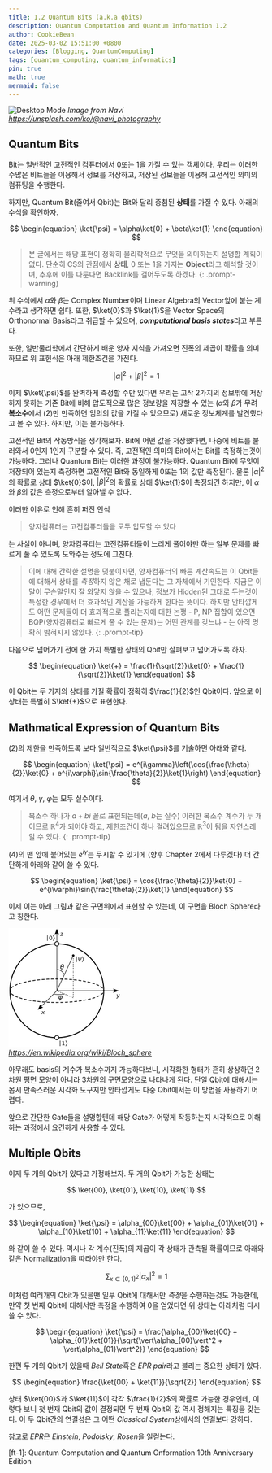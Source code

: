 ```yaml
---
title: 1.2 Quantum Bits (a.k.a qbits)
description: Quantum Computation and Quantum Information 1.2 
author: CookieBean
date: 2025-03-02 15:51:00 +0800
categories: [Blogging, QuantumComputing]
tags: [quantum_computing, quantum_informatics]
pin: true
math: true
mermaid: false
---
```


![Desktop Mode](../assets/img/qc/1.2/thumbnail.jpg)
_Image from Navi https://unsplash.com/ko/@navi_photography_

## Quantum Bits

Bit는 일반적인 고전적인 컴퓨터에서 0또는 1을 가질 수 있는 객체이다. 우리는 이러한 수많은 비트들을 이용해서 정보를 저장하고, 저장된 정보들을 이용해 고전적인 의미의 컴퓨팅을 수행한다.

하지만, Quantum Bit(줄여서 Qbit)는 Bit와 달리 중첨된 **상태**를 가질 수 있다. 아래의 수식을 확인하자.

$$ 
\begin{equation} 
  \ket{\psi} = \alpha\ket{0} + \beta\ket{1} 
\end{equation}
$$

> 본 글에서는 해당 표현이 정확히 물리학적으로 무엇을 의미하는지 설명할 계획이 없다. 단순히 CS의 관점에서 **상태**, 0 또는 1을 가지는 **Object**라고 해석할 것이며, 추후에 이를 다룬다면 Backlink를 걸어두도록 하겠다. 
{: .prompt-warning}

위 수식에서 $\alpha$와 $\beta$는 Complex Number이며 Linear Algebra의 Vector앞에 붙는 계수라고 생각하면 쉽다. 또한, $\ket{0}$과 $\ket{1}$을 Vector Space의 Orthonormal Basis라고 취급할 수 있으며, ***computational basis states***라고 부른다.

또한, 일반물리학에서 간단하게 배운 양자 지식을 가져오면 진폭의 제곱이 확률을 의미하므로 위 표현식은 아래 제한조건을 가진다.

$$
\begin{equation}
  {\vert\alpha\vert}^2 + {\vert\beta\vert}^2 = 1
\end{equation}
$$

이제 $\ket{\psi}$를 완벽하게 측정할 수만 있다면 우리는 고작 2가지의 정보밖에 저장하지 못하는 기존 Bit에 비해 압도적으로 많은 정보량을 저장할 수 있는 ($\alpha$와 $\beta$가 무려 **복소수**에서 $(2)$만 만족하면 임의의 값을 가질 수 있으므로) 새로운 정보체계를 발견했다고 볼 수 있다. 하지만, 이는 불가능하다.  

고전적인 Bit의 작동방식을 생각해보자. Bit에 어떤 값을 저장했다면, 나중에 비트를 불러와서 0인지 1인지 구분할 수 있다. 즉, 고전적인 의미의 Bit에서는 Bit를 측정하는것이 가능하다. 그러나 Quantum Bit는 이러한 과정이 불가능하다. Quantum Bit에 무엇이 저장되어 있는지 측정하면 고전적인 Bit와 동일하게 0또는 1의 값만 측정된다. 물론 ${\vert\alpha\vert}^2$의 확률로 상태 $\ket{0}$이, ${\vert\beta\vert}^2$의 확률로 상태 $\ket{1}$이 측정되긴 하지만, 이 $\alpha$와 $\beta$의 값은 측정으로부터 알아낼 수 없다. 

이러한 이유로 인해 흔히 퍼진 인식

> 양자컴퓨터는 고전컴퓨터들을 모두 압도할 수 있다

는 사실이 아니며, 양자컴퓨터는 고전컴퓨터들이 느리게 풀어야만 하는 일부 문제를 빠르게 풀 수 있도록 도와주는 정도에 그친다.

> 이에 대해 간략한 설명을 덧붙이자면, 양자컴퓨터의 빠른 계산속도는 이 Qbit들에 대해서 상태를 *측정*하지 않은 채로 냅둔다는 그 자체에서 기인한다. 지금은 이 말이 무슨말인지 잘 와닿지 않을 수 있으나, 정보가 Hidden된 그대로 두는것이 특정한 경우에서 더 효과적인 계산을 가능하게 한다는 뜻이다. 하지만 안타깝게도 어떤 문제들이 더 효과적으로 풀리는지에 대한 논쟁 - P, NP 집합이 있으면 BQP(양자컴퓨터로 빠르게 풀 수 있는 문제)는 어떤 관계를 갖느냐 - 는 아직 명확히 밝혀지지 않았다.
{: .prompt-tip}

다음으로 넘어가기 전에 한 가지 특별한 상태의 Qbit만 살펴보고 넘어가도록 하자.

$$
\begin{equation}
  \ket{+} = \frac{1}{\sqrt{2}}\ket{0} + \frac{1}{\sqrt{2}}\ket{1}
\end{equation}
$$

이 Qbit는 두 가지의 상태를 가질 확률이 정확히 $\frac{1}{2}$인 Qbit이다. 앞으로 이 상태는 특별히 $\ket{+}$으로 표현한다.

## Mathmatical Expression of Quantum Bits

$(2)$의 제한을 만족하도록 보다 일반적으로 $\ket{\psi}$를 기술하면 아래와 같다.

$$
\begin{equation}
  \ket{\psi} = e^{i\gamma}\left(\cos{\frac{\theta}{2}}\ket{0} + e^{i\varphi}\sin{\frac{\theta}{2}}\ket{1}\right)
\end{equation}
$$

여기서 $\theta$, $\gamma$, $\varphi$는 모두 실수이다.

> 복소수 하나가 $a+bi$ 꼴로 표현되는데($a$, $b$는 실수) 이러한 복소수 계수가 두 개이므로 $\mathbb{R}^4$가 되어야 하고, 제한조건이 하나 걸려있으므로 $\mathbb{R}^3$이 됨을 자연스레 알 수 있다.
{: .prompt-tip}

$(4)$의 맨 앞에 붙어있는 $e^{i\gamma}$는 무시할 수 있기에 (향후 Chapter 2에서 다루겠다) 더 간단하게 아래와 같이 쓸 수 있다.

$$
\begin{equation}
  \ket{\psi} = \cos{\frac{\theta}{2}}\ket{0} + e^{i\varphi}\sin{\frac{\theta}{2}}\ket{1}
\end{equation}
$$

이제 이는 아래 그림과 같은 구면위에서 표현할 수 있는데, 이 구면을 Bloch Sphere라고 칭한다.

![Desktop Mode](../assets/img/qc/1.2/bloch-sphere.png)
_https://en.wikipedia.org/wiki/Bloch_sphere_

아무래도 basis의 계수가 복소수까지 가능하다보니, 시각화한 형태가 흔히 상상하던 2차원 평면 모양이 아니라 3차원의 구면모양으로 나타나게 된다. 단일 Qbit에 대해서는 몹시 만족스러운 시각화 도구지만 안타깝게도 다중 Qbit에서는 이 방법을 사용하기 어렵다.

앞으로 간단한 Gate들을 설명할텐데 해당 Gate가 어떻게 작동하는지 시각적으로 이해하는 과정에서 요긴하게 사용할 수 있다.

## Multiple Qbits

이제 두 개의 Qbit가 있다고 가정해보자. 두 개의 Qbit가 가능한 상태는

$$
\ket{00}, \ket{01}, \ket{10}, \ket{11}
$$

가 있으므로,

$$
\begin{equation}
  \ket{\psi} = \alpha_{00}\ket{00} + \alpha_{01}\ket{01} + \alpha_{10}\ket{10} + \alpha_{11}\ket{11}
\end{equation}
$$

와 같이 쓸 수 있다. 역시나 각 계수(진폭)의 제곱이 각 상태가 관측될 확률이므로 아래와 같은 Normalization을 따라야만 한다.

$$
\begin{equation}
  \sum_{x \in \{0, 1\}^2} \vert\alpha_x\vert^2 = 1
\end{equation}
$$

이처럼 여러개의 Qbit가 있을땐 일부 Qbit에 대해서만 *측정*을 수행하는것도 가능한데, 만약 첫 번째 Qbit에 대해서만 측정을 수행하여 0을 얻었다면 위 상태는 아래처럼 다시 쓸 수 있다.

$$
\begin{equation}
  \ket{\psi} = \frac{\alpha_{00}\ket{00} + \alpha_{01}\ket{01}}{\sqrt{\vert\alpha_{00}\vert^2 + \vert\alpha_{01}\vert^2}}
\end{equation}
$$

한편 두 개의 Qbit가 있을때 *Bell State*혹은 *EPR pair*라고 불리는 중요한 상태가 있다.

$$
\begin{equation}
  \frac{\ket{00} + \ket{11}}{\sqrt{2}}
\end{equation}
$$

상태 $\ket{00}$과 $\ket{11}$이 각각 $\frac{1}{2}$의 확률로 가능한 경우인데, 이렇다 보니 첫 번재 Qbit의 값이 결정되면 두 번째 Qbit의 값 역시 정해지는 특징을 갖는다. 이 두 Qbit간의 연결성은 그 어떤 *Classical System*상에서의 연결보다 강하다.

참고로 *EPR*은 *Einstein*, *Podolsky*, *Rosen*을 일컫는다.

[ft-1]: Quantum Computation and Quantum Onformation 10th Anniversary Edition
